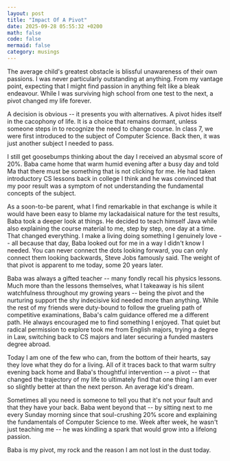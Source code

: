 ```yaml
---
layout: post
title: "Impact Of A Pivot"
date: 2025-09-28 05:55:32 +0200
math: false
code: false
mermaid: false
category: musings
---
```

The average child's greatest obstacle is blissful unawareness of their own passions. I was never particularly outstanding at anything. From my vantage point, expecting that I might find passion in anything felt like a bleak endeavour. While I was surviving high school from one test to the next, a pivot changed my life forever.

A decision is obvious -- it presents you with alternatives. A pivot hides itself in the cacophony of life. It is a choice that remains dormant, unless someone steps in to recognize the need to change course. In class 7, we were first introduced to the subject of Computer Science. Back then, it was just another subject I needed to pass. 

I still get goosebumps thinking about the day I received an abysmal score of 20%. Baba came home that warm humid evening after a busy day and told Ma that there must be something that is not clicking for me. He had taken introductory CS lessons back in college I think and he was convinced that my poor result was a symptom of not understanding the fundamental concepts of the subject.

As a soon-to-be parent, what I find remarkable in that exchange is while it would have been easy to blame my lackadaisical nature for the test results, Baba took a deeper look at things. He decided to teach himself Java while also explaining the course material to me, step by step, one day at a time. That changed everything. I make a living doing something I genuinely love -- all because that day, Baba looked out for me in a way I didn't know I needed. You can never connect the dots looking forward, you can only connect them looking backwards, Steve Jobs famously said. The weight of that pivot is apparent to me today, some 20 years later.

Baba was always a gifted teacher -- many fondly recall his physics lessons. Much more than the lessons themselves, what I takeaway is his silent watchfulness throughout my growing years -- being the pivot and the nurturing support the shy indecisive kid needed more than anything. While the rest of my friends were duty-bound to follow the grueling path of competitive examinations, Baba's calm guidance offered me a different path. He always encouraged me to find something I enjoyed. That quiet but radical permission to explore took me from English majors, trying a degree in Law, switching back to CS majors and later securing a funded masters degree abroad. 

Today I am one of the few who can, from the bottom of their hearts, say they love what they do for a living. All of it traces back to that warm sultry evening back home and Baba's thoughtful intervention -- a pivot -- that changed the trajectory of my life to ultimately find that one thing I am ever so slightly better at than the next person. An average kid's dream.

Sometimes all you need is someone to tell you that it's not your fault and that they have your back. Baba went beyond that -- by sitting next to me every Sunday morning since that soul-crushing 20% score and explaining the fundamentals of Computer Science to me. Week after week, he wasn't just teaching me -- he was kindling a spark that would grow into a lifelong passion.

Baba is my pivot, my rock and the reason I am not lost in the dust today.